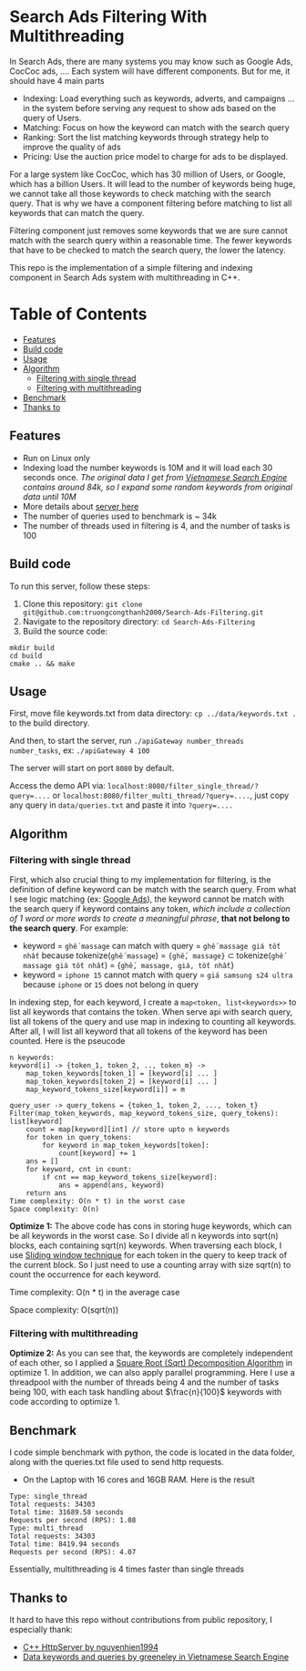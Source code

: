 # Search Ads Filtering With Multithreading
In Search Ads, there are many systems you may know such as Google Ads, CocCoc ads, .... Each system will have different components. But for me, it should have 4 main parts
- Indexing: Load everything such as keywords, adverts, and campaigns ... in the system before serving any request to show ads based on the query of Users.
- Matching: Focus on how the keyword can match with the search query
- Ranking: Sort the list matching keywords through strategy help to improve the quality of ads
- Pricing: Use the auction price model to charge for ads to be displayed.

For a large system like CocCoc, which has 30 million of Users, or Google, which has a billion Users. It will lead to the number of keywords being huge, we cannot take all those keywords to check matching with the search query. That is why we have a component filtering before matching to list all keywords that can match the query.

Filtering component just removes some keywords that we are sure cannot match with the search query within a reasonable time. The fewer keywords that have to be checked to match the search query, the lower the latency.

This repo is the implementation of a simple filtering and indexing component in Search Ads system with multithreading in C++.

# Table of Contents
- [Features](#features)
- [Build code](#build-code)
- [Usage](#usage)
- [Algorithm](#algorithm)
    - [Filtering with single thread](#filtering-with-single-thread)
    - [Filtering with multithreading](#filtering-with-multithreading)
- [Benchmark](#benchmark)
- [Thanks to](#thanks-to)


## Features
- Run on Linux only
- Indexing load the number keywords is 10M and it will load each 30 seconds once. *The original data I get from [Vietnamese Search Engine](https://github.com/greeneley/Vietnamese_Search_Engine/tree/master/data) contains around 84k, so I expand some random keywords from original data until 10M*
- More details about [server here](https://github.com/nguyenhien1994/simple-http-server?tab=readme-ov-file#features)
- The number of queries used to benchmark is ~ 34k
- The number of threads used in filtering is 4, and the number of tasks is 100

## Build code
To run this server, follow these steps:

1. Clone this repository: `git clone git@github.com:truongcongthanh2000/Search-Ads-Filtering.git`
2. Navigate to the repository directory: `cd Search-Ads-Filtering`
3. Build the source code:
```
mkdir build
cd build
cmake .. && make
```
## Usage
First, move file keywords.txt from data directory: `cp ../data/keywords.txt .` to the build directory.

And then, to start the server, run `./apiGateway number_threads number_tasks`, ex: `./apiGateway 4 100`

The server will start on port `8080` by default.

Access the demo API via: `localhost:8080/filter_single_thread/?query=....` or `localhost:8080/filter_multi_thread/?query=....`, just copy any query in `data/queries.txt` and paste it into `?query=....`

## Algorithm
### Filtering with single thread
First, which also crucial thing to my implementation for filtering, is the definition of define keyword can be match with the search query. From what I see logic matching (ex: [Google Ads](https://support.google.com/google-ads/answer/7478529)), the keyword cannot be match with the search query if keyword contains any token, *which include a collection of 1 word or more words to create a meaningful phrase*, **that not belong to the search query**. For example:
- keyword = `ghế massage` can match with query = `ghế massage giá tốt nhất` because tokenize(`ghế massage`) = `{ghế, massage}` $\subset$ tokenize(`ghế massage giá tốt nhất`) = {`ghế, massage, giá, tốt nhất`}
- keyword = `iphone 15` cannot match with query = `giá samsung s24 ultra` because `iphone` or `15` does not belong in query

In indexing step, for each keyword, I create a `map<token, list<keywords>>` to list all keywords that contains the token. When serve api with search query, list all tokens of the query and use map in indexing to counting all keywords. After all, I will list all keyword that all tokens of the keyword has been counted. Here is the pseucode 
```
n keywords:
keyword[i] -> {token_1, token_2, .., token_m} -> 
    map_token_keywords[token_1] = [keyword[i] ... ]
    map_token_keywords[token_2] = [keyword[i] ... ]
    map_keyword_tokens_size[keyword[i]] = m

query_user -> query_tokens = {token_1, token_2, ..., token_t}
Filter(map_token_keywords, map_keyword_tokens_size, query_tokens): list[keyword]
    count = map[keyword][int] // store upto n keywords
    for token in query_tokens:
        for keyword in map_token_keywords[token]:
            count[keyword] += 1
    ans = []
    for keyword, cnt in count:
        if cnt == map_keyword_tokens_size[keyword]:
            ans = append(ans, keyword)
    return ans
Time complexity: O(n * t) in the worst case
Space complexity: O(n)
```
**Optimize 1:** The above code has cons in storing huge keywords, which can be all keywords in the worst case. So I divide all n keywords into sqrt(n) blocks, each containing sqrt(n) keywords. When traversing each block, I use [Sliding window technique](https://www.geeksforgeeks.org/window-sliding-technique/) for each token in the query to keep track of the current block. So I just need to use a counting array with size sqrt(n) to count the occurrence for each keyword.

Time complexity: O(n * t) in the average case

Space complexity: O(sqrt(n))
### Filtering with multithreading
**Optimize 2:** As you can see that, the keywords are completely independent of each other, so I applied a [Square Root (Sqrt) Decomposition Algorithm](https://www.geeksforgeeks.org/square-root-sqrt-decomposition-algorithm/) in optimize 1. In addition, we can also apply parallel programming. Here I use a threadpool with the number of threads being 4 and the number of tasks being 100, with each task handling about $\frac{n}{100}$ keywords with code according to optimize 1.

## Benchmark
I code simple benchmark with python, the code is located in the data folder, along with the queries.txt file used to send http requests.
- On the Laptop with 16 cores and 16GB RAM. Here is the result
```
Type: single_thread
Total requests: 34303
Total time: 31689.58 seconds
Requests per second (RPS): 1.08
Type: multi_thread
Total requests: 34303
Total time: 8419.94 seconds
Requests per second (RPS): 4.07
```
Essentially, multithreading is 4 times faster than single threads
## Thanks to
It hard to have this repo without contributions from public repository, I especially thank:
- [C++ HttpServer by nguyenhien1994](https://github.com/nguyenhien1994/simple-http-server)
- [Data keywords and queries by greeneley in Vietnamese Search Engine](https://github.com/greeneley/Vietnamese_Search_Engine)
